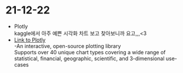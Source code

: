 21-12-22
===
- Plotly  
kaggle에서 아주 예쁜 시각화 차트 보고 찾아보니까 요고,,,<3  
- [Link to Plotly](https://plotly.com/python)  
-An interactive, open-source plotting library  
 Supports over 40 unique chart types covering a wide range of statistical, financial, geographic, scientific, and 3-dimensional use-cases  
 
